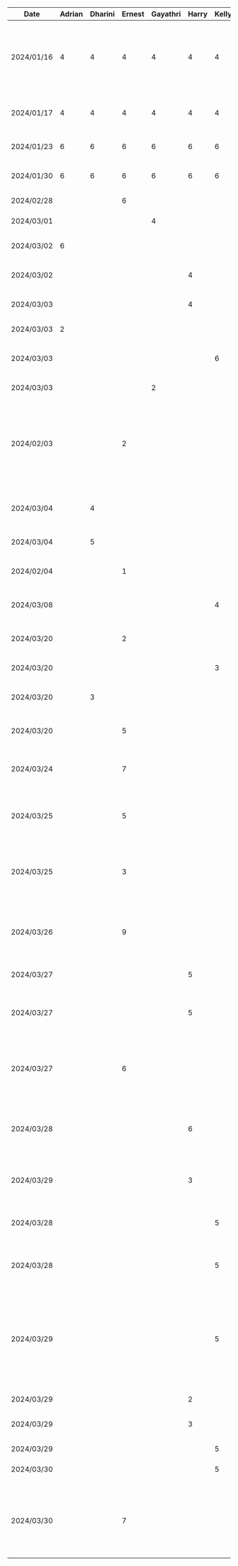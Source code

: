 | Date       | Adrian | Dharini | Ernest | Gayathri | Harry | Kelly | Task                                                                                                                                  |
|------------| ------ |---------|--------| -------- | ----- |-------|---------------------------------------------------------------------------------------------------------------------------------------|
| 2024/01/16 | 4      | 4       | 4      | 4        | 4     | 4     | brainstorm project topics, initial research to see if it is feasible, narrow down to 3 ideas                                          |
| 2024/01/17 | 4      | 4       | 4      | 4        | 4     | 4     | decided on project topic and project discussion                                                                                       |
| 2024/01/23 | 6      | 6       | 6      | 6        | 6     | 6     | work on proposal presentation                                                                                                         |
| 2024/01/30 | 6      | 6       | 6      | 6        | 6     | 6     | work on project proposal                                                                                                              |
| 2024/02/28 |        |         | 6      |          |       |       | setup MVVM file structure                                                                                                             |
| 2024/03/01 |        |         |        | 4        |       |       | worked on ranking page                                                                                                                |
| 2024/03/02 | 6      |         |        |          |       |       | worked on view entry page                                                                                                             |
| 2024/03/02 |        |         |        |          | 4     |       | worked on the add entry page                                                                                                          |
| 2024/03/03 |        |         |        |          | 4     |       | worked on the add entry page                                                                                                          |
| 2024/03/03 | 2      |         |        |          |       |       | updated view entry page UI                                                                                                            |
| 2024/03/03 |        |         |        |          |       | 6     | worked on the login page and friends page                                                                                             |
| 2024/03/03 |        |         |        | 2        |       |       | worked on ranking page                                                                                                                |
| 2024/02/03 |        |         | 2      |          |       |       | rework models to include rankings list data structure and refactor views and view models to be compatible                             |
| 2024/03/04 |        | 4       |        |          |       |       | attempt to resolve emulator issues                                                                                                    |
| 2024/03/04 |        | 5       |        |          |       |       | prototype demo document                                                                                                               |
| 2024/02/04 |        |         | 1      |          |       |       | create first prototype demo slides                                                                                                    |
| 2024/03/08 |        |         |        |          |       | 4     | worked on the prototype demo document                                                                                                 |
| 2024/03/20 |        |         | 2      |          |       |       | finished example on deliverable 4                                                                                                     |
| 2024/03/20 |        |         |        |          |       | 3     | finished example on deliverable 4                                                                                                     |
| 2024/03/20 |        | 3       |        |          |       |       | finished example on deliverable 4                                                                                                     |
| 2024/03/20 |        |         | 5      |          |       |       | get google auth working with firebase auth                                                                                            |
| 2024/03/24 |        |         | 7      |          |       |       | get firestore working with exisiting models                                                                                           |
| 2024/03/25 |        |         | 5      |          |       |       | setup firebase storage to upload images in add entry page                                                                             |
| 2024/03/25 |        |         | 3      |          |       |       | change ranking system to display closest entries                                                                                      |
| 2024/03/26 |        |         | 9      |          |       |       | Fix auth configuration on firebase to work with multiple unsigned users                                                               |
| 2024/03/27 |        |         |        |          | 5     |       | Google Maps Integration                                                                                                               |
| 2024/03/27 |        |         |        |          | 5     |       | Basic Google Places integration with the geolocation functionality                                                                    |
| 2024/03/27 |        |         | 6      |          |       |       | refactor and improve ranking screen ui and add ability to filter by tag                                                               |
| 2024/03/28 |        |         |        |          | 6     |       | Bug fixing for the Google Places / Maps not bringing the view to the correct location                                                 |
| 2024/03/29 |        |         |        |          | 3     |       | Polished the Google Maps / Places integration                                                                                         |
| 2024/03/28 |        |         |        |          |       | 5     | Designed and implmented the Trip class in the app and database                                                                        |
| 2024/03/28 |        |         |        |          |       | 5     | Debugging android studio emulator                                                                                                     |
| 2024/03/29 |        |         |        |          |       | 5     | Implemented the tripviewmodel to get all trips for a selected user, select trip when adding an entry, view trip when viewing an entry |
| 2024/03/29 |        |         |        |          | 2     |       | deliverbale 5                                                                                                                         |
| 2024/03/29 |        |         |        |          | 3     |       | helped with home page city filter integration                                                                                         | 
| 2024/03/29 |        |         |        |          |       | 5     | Add new trips                                                                                                                         |
| 2024/03/30 |        |         |        |          |       | 5     | Filter entries based on trips                                                                                                         |
| 2024/03/30 |        |         | 7      |          |       |       | Redo all dropdown UI and fix scaling and interpolation on ranking selection popup                                                     |
